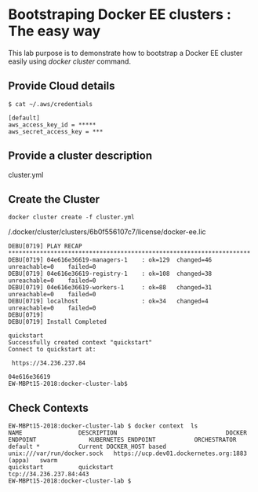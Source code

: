 # Bootstraping Docker EE clusters : The easy way
This lab purpose is to demonstrate how to bootstrap a Docker EE cluster easily using *docker cluster* command.



## Provide Cloud details

```
$ cat ~/.aws/credentials

[default]
aws_access_key_id = *****
aws_secret_access_key = ***

```

## Provide a cluster description 

cluster.yml 



## Create the Cluster 

```
docker cluster create -f cluster.yml 
```


/.docker/cluster/clusters/6b0f556107c7/license/docker-ee.lic



```
DEBU[0719] PLAY RECAP *********************************************************************
DEBU[0719] 04e616e36619-managers-1    : ok=129  changed=46   unreachable=0    failed=0
DEBU[0719] 04e616e36619-registry-1    : ok=108  changed=38   unreachable=0    failed=0
DEBU[0719] 04e616e36619-workers-1     : ok=88   changed=31   unreachable=0    failed=0
DEBU[0719] localhost                  : ok=34   changed=4    unreachable=0    failed=0
DEBU[0719]
DEBU[0719] Install Completed

quickstart
Successfully created context "quickstart"
Connect to quickstart at:

 https://34.236.237.84

04e616e36619
EW-MBPt15-2018:docker-cluster-lab$
```



## Check Contexts

```
EW-MBPt15-2018:docker-cluster-lab $ docker context  ls
NAME                DESCRIPTION                               DOCKER ENDPOINT               KUBERNETES ENDPOINT           ORCHESTRATOR
default *           Current DOCKER_HOST based    unix:///var/run/docker.sock   https://ucp.dev01.dockernetes.org:1883 (appa)   swarm
quickstart          quickstart                                tcp://34.236.237.84:443
EW-MBPt15-2018:docker-cluster-lab $
```
